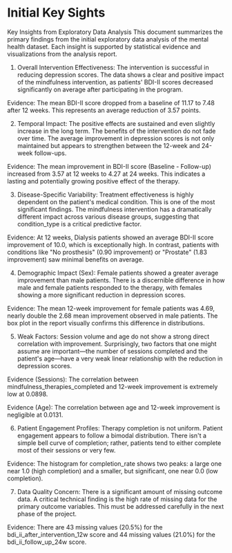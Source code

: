 # Initial Key Sights

Key Insights from Exploratory Data Analysis
This document summarizes the primary findings from the initial exploratory data analysis of the mental health dataset. Each insight is supported by statistical evidence and visualizations from the analysis report.

1. Overall Intervention Effectiveness: The intervention is successful in reducing depression scores.
The data shows a clear and positive impact of the mindfulness intervention, as patients' BDI-II scores decreased significantly on average after participating in the program.

Evidence: The mean BDI-II score dropped from a baseline of 11.17 to 7.48 after 12 weeks. This represents an average reduction of 3.57 points.

2. Temporal Impact: The positive effects are sustained and even slightly increase in the long term.
The benefits of the intervention do not fade over time. The average improvement in depression scores is not only maintained but appears to strengthen between the 12-week and 24-week follow-ups.

Evidence: The mean improvement in BDI-II score (Baseline - Follow-up) increased from 3.57 at 12 weeks to 4.27 at 24 weeks. This indicates a lasting and potentially growing positive effect of the therapy.

3. Disease-Specific Variability: Treatment effectiveness is highly dependent on the patient's medical condition.
This is one of the most significant findings. The mindfulness intervention has a dramatically different impact across various disease groups, suggesting that condition_type is a critical predictive factor.

Evidence: At 12 weeks, Dialysis patients showed an average BDI-II score improvement of 10.0, which is exceptionally high. In contrast, patients with conditions like "No prosthesis" (0.90 improvement) or "Prostate" (1.83 improvement) saw minimal benefits on average.

4. Demographic Impact (Sex): Female patients showed a greater average improvement than male patients.
There is a discernible difference in how male and female patients responded to the therapy, with females showing a more significant reduction in depression scores.

Evidence: The mean 12-week improvement for female patients was 4.69, nearly double the 2.68 mean improvement observed in male patients. The box plot in the report visually confirms this difference in distributions.

5. Weak Factors: Session volume and age do not show a strong direct correlation with improvement.
Surprisingly, two factors that one might assume are important—the number of sessions completed and the patient's age—have a very weak linear relationship with the reduction in depression scores.

Evidence (Sessions): The correlation between mindfulness_therapies_completed and 12-week improvement is extremely low at 0.0898.

Evidence (Age): The correlation between age and 12-week improvement is negligible at 0.0131.

6. Patient Engagement Profiles: Therapy completion is not uniform.
Patient engagement appears to follow a bimodal distribution. There isn't a simple bell curve of completion; rather, patients tend to either complete most of their sessions or very few.

Evidence: The histogram for completion_rate shows two peaks: a large one near 1.0 (high completion) and a smaller, but significant, one near 0.0 (low completion).

7. Data Quality Concern: There is a significant amount of missing outcome data.
A critical technical finding is the high rate of missing data for the primary outcome variables. This must be addressed carefully in the next phase of the project.

Evidence: There are 43 missing values (20.5%) for the bdi_ii_after_intervention_12w score and 44 missing values (21.0%) for the bdi_ii_follow_up_24w score.